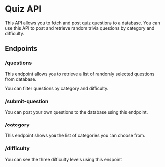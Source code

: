 # Quiz API
This API allows you to fetch and post quiz questions to a database. You can use this API to post and retrieve random trivia questions by category and difficulty.

## Endpoints
### /questions
This endpoint allows you to retrieve a list of randomly selected questions from database.

You can filter questions by category and difficulty.

### /submit-question
You can post your own questions to the database using this endpoint.

### /category
This endpoint shows you the list of categories you can choose from.

### /difficulty
You can see the three difficulty levels using this endpoint
